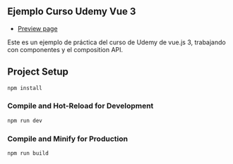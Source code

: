 ## Ejemplo Curso Udemy Vue 3

- [Preview page](https://consumiendo-api-con-fetch.netlify.app/)

Este es un ejemplo de práctica del curso de Udemy de vue.js 3, trabajando con componentes y el composition API.

## Project Setup

```sh
npm install
```

### Compile and Hot-Reload for Development

```sh
npm run dev
```

### Compile and Minify for Production

```sh
npm run build
```
